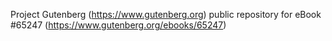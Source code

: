 Project Gutenberg (https://www.gutenberg.org) public repository for
eBook #65247 (https://www.gutenberg.org/ebooks/65247)
